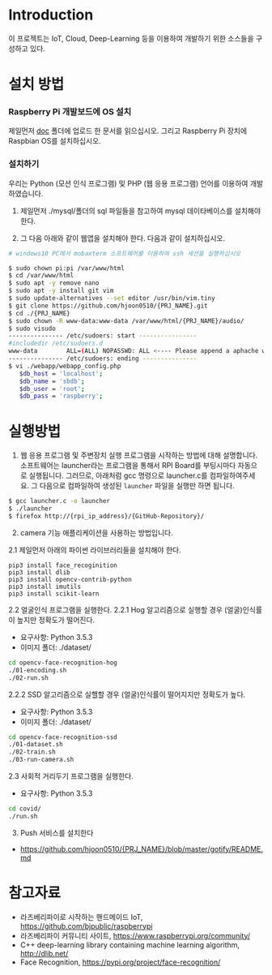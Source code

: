 # Introduction

이 프로젝트는 IoT, Cloud, Deep-Learning 등을 이용하여  개발하기 위한 소스들을 구성하고 있다. 


# 설치 방법

### Raspberry Pi 개발보드에 OS 설치
제일먼저 [doc](doc/) 폴더에 업로드 한 문서를 읽으십시오. 그리고 Raspberry Pi 장치에 Raspbian OS를 설치하십시오.


### 설치하기
우리는 Python (모션 인식 프로그램) 및 PHP (웹 응용 프로그램) 언어를 이용하여 개발하였습니다.

1. 제일먼저 ./mysql/폴더의 sql 파일들을 참고하여 mysql 데이타베이스를 설치해야 한다. 


2. 그 다음 아래와 같이 웹앱을 설치해야 한다. 다음과 같이 설치하십시오.

```bash
# windows10 PC에서 mobaxterm 소프트웨어를 이용하여 ssh 세션을 실행하십시오

$ sudo chown pi:pi /var/www/html
$ cd /var/www/html
$ sudo apt -y remove nano
$ sudo apt -y install git vim
$ sudo update-alternatives --set editor /usr/bin/vim.tiny
$ git clone https://github.com/hjoon0510/{PRJ_NAME}.git
$ cd ./{PRJ_NAME}
$ sudo chown -R www-data:www-data /var/www/html/{PRJ_NAME}/audio/
$ sudo visudo
--------------- /etc/sudoers: start ----------------
#includedir /etc/sudoers.d
www-data        ALL=(ALL) NOPASSWD: ALL <---- Please append a aphache webserver ID here.!!!!
--------------- /etc/sudoers: ending ---------------
$ vi ./webapp/webapp_config.php  
   $db_host = 'localhost';
   $db_name = 'sbdb';
   $db_user = 'root';
   $db_pass = 'raspberry';
```

# 실행방법
1. 웹 응용 프로그램 및 주변장치 실행 프로그램을 시작하는 방법에 대해 설명합니다.  
소프트웨어는 launcher라는 프로그램을 통해서 RPI Board를 부팅시마다 자동으로 실행됩니다. 
그러므로, 아래처럼 gcc 명령으로 launcher.c를 컴파일하여주세요. 
그 다음으로  컴파일하여 생성된 `launcher` 파일을 실행만 하면 됩니다.
```bash
$ gcc launcher.c -o launcher 
$ ./launcher
$ firefox http://{rpi_ip_address}/{GitHub-Repository}/
```
2. camera 기능 애플리케이션을 사용하는 방법입니다. 

2.1 제일먼저 아래의 파이썬 라이브러리들을 설치해야 한다. 
```
pip3 install face_recoginition
pip3 install dlib
pip3 install opencv-contrib-python
pip3 install imutils
pip3 install scikit-learn
```

2.2 얼굴인식 프로그램을 실행한다.
2.2.1 Hog 알고리즘으로 실행할 경우 (얼굴)인식률이 높지만 정확도가 떨어진다.
* 요구사항: Python 3.5.3
* 이미지 폴더: ./dataset/
```bash
cd opencv-face-recognition-hog
./01-encoding.sh
./02-run.sh
```

2.2.2 SSD 알고리즘으로 실핼할 경우 (얼굴)인식률이 떨어지지만 정확도가 높다.
* 요구사항: Python 3.5.3
* 이미지 폴더: ./dataset/
```bash
cd opencv-face-recognition-ssd
./01-dataset.sh
./02-train.sh
./03-run-camera.sh
```

2.3 사회적 거리두기 프로그램을 실행한다. 
* 요구사항: Python 3.5.3
```bash
cd covid/
./run.sh

```

3. Push 서비스를 설치한다 
* https://github.com/hjoon0510/{PRJ_NAME}/blob/master/gotify/README.md

# 참고자료
* 라즈베리파이로 시작하는 핸드메이드 IoT, https://github.com/bjpublic/raspberrypi
* 라즈베리파이 커뮤니티 사이트, https://www.raspberrypi.org/community/
* C++ deep-learning library containing machine learning algorithm, http://dlib.net/
* Face Recognition, https://pypi.org/project/face-recognition/

